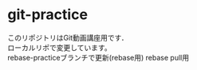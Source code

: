 # git-practice
このリポジトリはGit動画講座用です．  
ローカルリポで変更しています。  
rebase-practiceブランチで更新(rebase用)
rebase pull用

